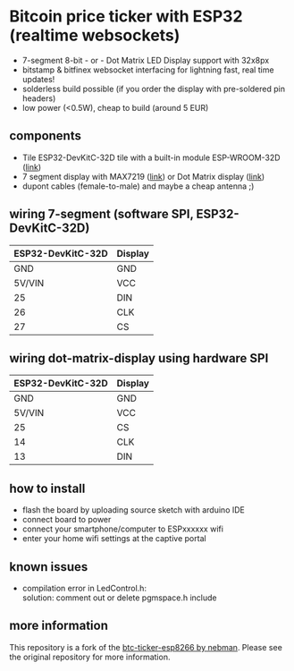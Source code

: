 # Bitcoin price ticker with ESP32 (realtime websockets)

* 7-segment 8-bit - or - Dot Matrix LED Display support with 32x8px
* bitstamp & bitfinex websocket interfacing for lightning fast, real time updates!
* solderless build possible (if you order the display with pre-soldered pin headers)
* low power (<0.5W), cheap to build (around 5 EUR)

## components
* Tile ESP32-DevKitC-32D tile with a built-in module ESP-WROOM-32D ([link](https://www.aliexpress.com/item/1005001621012182.html))
* 7 segment display with MAX7219 ([link](http://s.click.aliexpress.com/e/7uottDW)) or Dot Matrix display ([link](http://s.click.aliexpress.com/e/Jckdk7Q))
* dupont cables (female-to-male) and maybe a cheap antenna ;)

## wiring 7-segment (software SPI, ESP32-DevKitC-32D)

ESP32-DevKitC-32D | Display
--- | ---
GND | GND
5V/VIN | VCC
25  | DIN
26  | CLK
27  | CS

## wiring dot-matrix-display using hardware SPI

ESP32-DevKitC-32D | Display
---     | ---
GND     | GND
5V/VIN  | VCC
25      | CS
14      | CLK
13      | DIN

## how to install
- flash the board by uploading source sketch with arduino IDE
- connect board to power 
- connect your smartphone/computer to ESPxxxxxx wifi
- enter your home wifi settings at the captive portal

## known issues

- compilation error in LedControl.h:  
solution: comment out or delete pgmspace.h include

## more information
This repository is a fork of the [btc-ticker-esp8266 by nebman](https://github.com/nebman/btc-ticker-esp8266). Please see the original repository for more information.